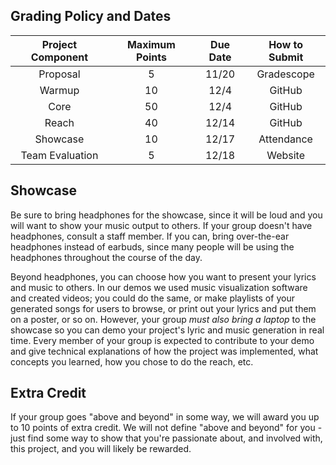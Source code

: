 ## Grading Policy and Dates

| Project Component | Maximum Points | Due Date | How to Submit |
|:-----------------:|:--------------:|:--------:|:-------------:|
|Proposal           |      5         |  11/20   | Gradescope   |
|Warmup             |      10        |   12/4  |GitHub         |
|Core               |      50        |    12/4   |GitHub         |
|Reach              |      40        |     12/14    |GitHub         |
|Showcase           |      10        |    12/17     |Attendance     |
|Team Evaluation    |      5         |     12/18    |Website        |

## Showcase

Be sure to bring headphones for the showcase, since it will be loud and you will want to show your music output to others. If your group doesn't have headphones, consult a staff member. If you can, bring over-the-ear headphones instead of earbuds, since many people will be using the headphones throughout the course of the day.

Beyond headphones, you can choose how you want to present your lyrics and music to others. In our demos we used music visualization software and created videos; you could do the same, or make playlists of your generated songs for users to browse, or print out your lyrics and put them on a poster, or so on. However, your group *must also bring a laptop* to the showcase so you can demo your project's lyric and music generation in real time. Every member of your group is expected to contribute to your demo and give technical explanations of how the project was implemented, what concepts you learned, how you chose to do the reach, etc.

## Extra Credit

If your group goes "above and beyond" in some way, we will award you up to 10 points of extra credit. We will not define "above and beyond" for you - just find some way to show that you're passionate about, and involved with, this project, and you will likely be rewarded.
